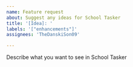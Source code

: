 ```yaml
---
name: Feature request
about: Suggest any ideas for School Tasker
title: '[Idea]: '
labels: '["enhancements"]'
assignees: 'TheDanskiSon09'

---
```


Describe what you want to see in School Tasker
